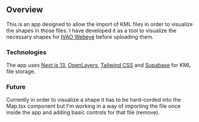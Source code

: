 ## Overview
This is an app designed to allow the import of KML files in order to visualize the shapes in those files. I have developed it as a tool to visualize the necessary shapes for [IVAO Webeye](https://webeye.ivao.aero) before uploading them.

### Technologies
The app uses [Next.js 13](https://nextjs.org), [OpenLayers](https://openlayers.org), [Tailwind CSS](https://tailwindcss.com) and [Supabase](https://app.supabase.com) for KML file storage.

### Future
Currently in order to visualize a shape it has to be hard-corded into the Map.tsx component but I'm working in a way of importing the file once inside the app and adding basic controls for that file (remove).
